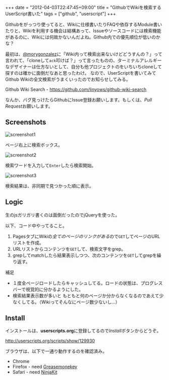 +++
date = "2012-04-03T22:47:45+09:00"
title = "GithubでWikiを検索するUserScript書いた"
tags = ["github", "userscript"]
+++

Githubをがっつり使ってると、Wikiに仕様書いたりFAQや依存するModule書いたりと、Wikiを利用する機会は結構あって、Issueやソースコードには検索機能があるのに、Wikiには何故かないんだよね。Github内での優先順位が低いのかな？

最初は、[@morygonzalez](https://twitter.com/#!/morygonzalez)に「Wiki内って検索出来ないけどどうすんの？」って言われて、「cloneして`ack`叩けば？」って言ったものの、ターミナルアレルギーなデザイナーは仕方ないとして、自分も他プロジェクトのをいちいちcloneして探すのは確かに面倒だなあと思ったわけ。
なので、UserScriptを書いてみてGithub Wikiの全文検索がうまくいったのでお知らせしてみる。

Github Wiki Search - https://github.com/linyows/github-wiki-search

なんか、バグ見っけたらGithubにIssue登録お願いします。もしくは、*Pull Request*お願いします。

Screenshots
-----------

![screenshot1](https://github.com/linyows/github-wiki-search/raw/master/images/1.png)

ページ右上に検索ボックス。

![screenshot2](https://github.com/linyows/github-wiki-search/raw/master/images/2.png)

検索ワードを入力して`Enter`したら検索開始。

![screenshot3](https://github.com/linyows/github-wiki-search/raw/master/images/3.png)

検索結果は、非同期で見つかった順に表示。

Logic
-----

生のjsガリガリ書くのは面倒だったのでjQueryを使った。

以下、コード中やってること。

1. PagesタブにWikiの*全てのページのリンクがある*ので`GET`してページのURLリストを作成。
2. URLリストからコンテンツを`GET`して、検索文字をgrep。
3. grepしてmatchしたら結果表示しつつ、次のコンテンツを`GET`してgrepを繰り返す。

補足

- １度全ページロードしたらキャッシュしてる。ロードの状態は、プログレスバーで視覚的に分かるようにした。
- 検索結果表示数が多いと もともと何のページか分からなくなるのであえて少なくしてる。（Wikiってそんなにページ数少ないし...）

Install
-------

インストールは、**userscripts.org**に登録してるので*Install*ボタンからどうぞ。

http://userscripts.org/scripts/show/129930

ブラウザは、以下で一通り動作するのを確認済み。

- Chrome
- Firefox - need [Greasemonekey](https://addons.mozilla.org/ja/firefox/addon/greasemonkey/)
- Safari - need [NinjaKit](http://d.hatena.ne.jp/os0x/20100612/1276330696)

